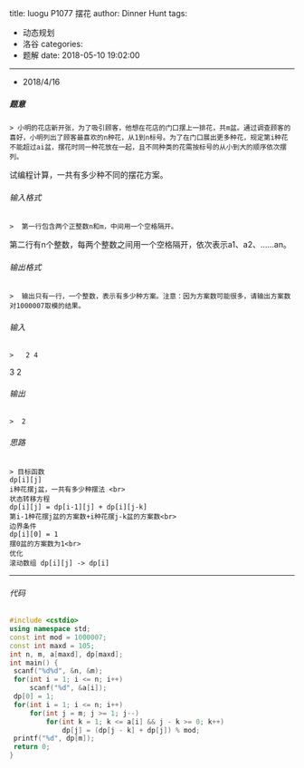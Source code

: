 title: luogu P1077 摆花
author: Dinner Hunt
tags:
  - 动态规划
  - 洛谷
categories:
  - 题解
date: 2018-05-10 19:02:00
---
* 2018/4/16

 ##### 题意  
    > 小明的花店新开张，为了吸引顾客，他想在花店的门口摆上一排花，共m盆。通过调查顾客的喜好，小明列出了顾客最喜欢的n种花，从1到n标号。为了在门口展出更多种花，规定第i种花不能超过ai盆，摆花时同一种花放在一起，且不同种类的花需按标号的从小到大的顺序依次摆列。   
试编程计算，一共有多少种不同的摆花方案。  
    <!--more-->

 ###### 输入格式
    >  第一行包含两个正整数n和m，中间用一个空格隔开。
第二行有n个整数，每两个整数之间用一个空格隔开，依次表示a1、a2、……an。

 ######  输出格式  
    >  输出只有一行，一个整数，表示有多少种方案。注意：因为方案数可能很多，请输出方案数对1000007取模的结果。
    
 ######  输入  
    >   2 4  
3 2

 ######  输出
    >  2

 ###### 思路  
    > 目标函数  
    dp[i][j]    
    i种花摆j盆，一共有多少种摆法 <br>  
    状态转移方程  
    dp[i][j] = dp[i-1][j] + dp[i][j-k]  
    第i-1种花摆j盆的方案数+i种花摆j-k盆的方案数<br>  
    边界条件  
    dp[i][0] = 1  
    摆0盆的方案数为1<br>  
    优化  
    滚动数组 dp[i][j] -> dp[i]
---       
 ###### 代码
      
   ```cpp
   #include <cstdio>
using namespace std;
const int mod = 1000007;
const int maxd = 105;
int n, m, a[maxd], dp[maxd];
int main() {
    scanf("%d%d", &n, &m);
    for(int i = 1; i <= n; i++) 
        scanf("%d", &a[i]);
    dp[0] = 1;  
    for(int i = 1; i <= n; i++) 
        for(int j = m; j >= 1; j--)  
            for(int k = 1; k <= a[i] && j - k >= 0; k++)
                dp[j] = (dp[j - k] + dp[j]) % mod; 
    printf("%d", dp[m]);
    return 0;
}
 ```